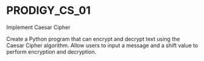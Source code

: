 # PRODIGY_CS_01
Implement Caesar Cipher

Create a Python program that can encrypt and decrypt text using the Caesar Cipher algorithm. Allow users to input a message and a shift value to perform encryption and decryption.
